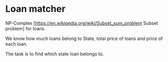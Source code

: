# Loan matcher
NP-Complex [https://en.wikipedia.org/wiki/Subset_sum_problem Subset problem] for loans.

We know how much loans belong to State, total price of loans and price of each loan. 

The task is to find which state loan belongs to.
